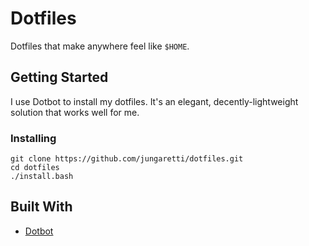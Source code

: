# Dotfiles

Dotfiles that make anywhere feel like `$HOME`.

## Getting Started

I use Dotbot to install my dotfiles. It's an elegant, decently-lightweight solution that works well for me.

### Installing

```shell
git clone https://github.com/jungaretti/dotfiles.git
cd dotfiles
./install.bash
```

## Built With

- [Dotbot](https://github.com/anishathalye/dotbot)
